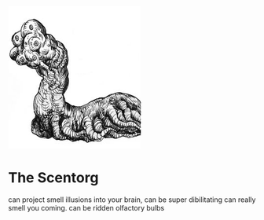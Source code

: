 
![The Scentorg](\images\scentorg.jpg?raw=true)

# The Scentorg

can project smell illusions into your brain, can be super dibilitating
can really smell you coming.
can be ridden
olfactory bulbs